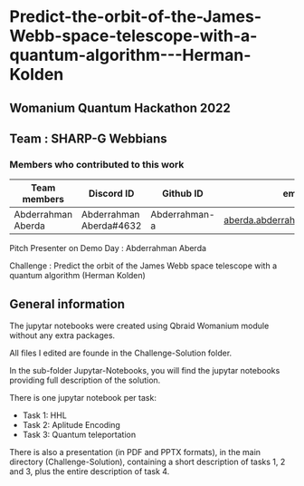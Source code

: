
# Predict-the-orbit-of-the-James-Webb-space-telescope-with-a-quantum-algorithm---Herman-Kolden
## Womanium Quantum Hackathon 2022

## Team : SHARP-G Webbians

### Members who contributed to this work

Team members         | Discord ID                 | Github ID        | email
---                  | ---                        | ---              | ---
Abderrahman Aberda   | Abderrahman Aberda#4632    | Abderrahman-a    | aberda.abderrahman@gmail.com

Pitch Presenter on Demo Day : Abderrahman Aberda

Challenge                   : Predict the orbit of the James Webb space telescope with a quantum algorithm (Herman Kolden)


## General information
The jupytar notebooks were created using Qbraid Womanium module without any extra packages.

All files I edited are founde in the Challenge-Solution folder.

In the sub-folder Jupytar-Notebooks, you will find the jupytar notebooks providing full description of the solution.

There is one jupytar notebook per task:
- Task 1: HHL
- Task 2: Aplitude Encoding
- Task 3: Quantum teleportation

There is also a presentation (in PDF and PPTX formats), in the main directory (Challenge-Solution), containing a short description of tasks 1, 2 and 3, plus the entire description of task 4.
